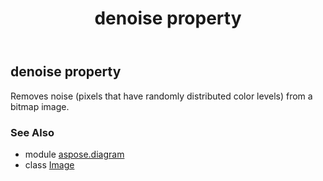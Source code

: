 ﻿---
title: denoise property
second_title: Aspose.Diagram for Python via .NET API References
description: 
type: docs
weight: 60
url: /python-net/aspose.diagram/image/denoise/
is_root: false
---

## denoise property


Removes noise (pixels that have randomly distributed color levels) from a bitmap image.

### See Also
* module [aspose.diagram](../../)
* class [Image](/diagram/python-net/aspose.diagram/image)
